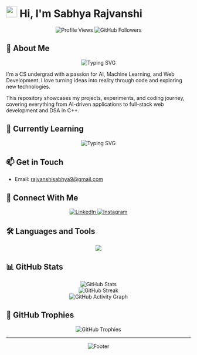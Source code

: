 # <img src="https://raw.githubusercontent.com/MartinHeinz/MartinHeinz/master/wave.gif" width="30px"> Hi, I'm Sabhya Rajvanshi

<div align="center">
  
  ![Profile Views](https://komarev.com/ghpvc/?username=sabhyarajvanshi&color=blueviolet&style=for-the-badge)
  ![GitHub Followers](https://img.shields.io/github/followers/sabhyarajvanshi?style=for-the-badge&label=Followers&color=blueviolet)
  
</div>

## 🚀 About Me

<div align="center">
  <img src="https://readme-typing-svg.herokuapp.com?font=Fira+Code&pause=1000&color=blueviolet&center=true&vCenter=true&width=435&lines=Passionate+Learner;Web+Developer;Machine+Learning+Enthusiast" alt="Typing SVG" />
</div>

I'm a CS undergrad with a passion for AI, Machine Learning, and Web Development. I love turning ideas into reality through code and exploring new technologies.

This repository showcases my projects, experiments, and coding journey, covering everything from AI-driven applications to full-stack web development and DSA in C++.

## 🌱 Currently Learning
<div align="center">
  <img src="https://readme-typing-svg.herokuapp.com?font=Fira+Code&pause=1000&color=blueviolet&center=true&vCenter=true&width=435&lines=Web+Development;Machine+Learning+Development" alt="Typing SVG" />
</div>

## 📫 Get in Touch
- Email: [rajvanshisabhya9@gmail.com](mailto:rajvanshisabhya9@gmail.com)

## 🤝 Connect With Me

<div align="center">
  <a href="https://www.linkedin.com/in/sabhya-rajvanshi-09129328b" target="_blank">
    <img src="https://img.shields.io/badge/LinkedIn-0077B5?style=for-the-badge&logo=linkedin&logoColor=white" alt="LinkedIn"/>
  </a>
  <a href="https://www.instagram.com/sabhyarajvanshi/" target="_blank">
    <img src="https://img.shields.io/badge/Instagram-E4405F?style=for-the-badge&logo=instagram&logoColor=white" alt="Instagram"/>
  </a>
</div>

## 🛠️ Languages and Tools

<div align="center">
  <img src="https://skillicons.dev/icons?i=html,css,java,python,c++,numpy,pandas,mysql,mongodb" />
</div>

## 📊 GitHub Stats

<div align="center">
  <img src="https://github-readme-stats.vercel.app/api?username=sabhyarajvanshi&show_icons=true&theme=radical" alt="GitHub Stats"/>
</div>

<div align="center">
  <img src="https://github-readme-streak-stats.herokuapp.com/?user=sabhyarajvanshi&theme=radical" alt="GitHub Streak"/>
</div>

<div align="center">
  <img src="https://github-readme-activity-graph.vercel.app/graph?username=sabhyarajvanshi&theme=radical&hide_border=true" alt="GitHub Activity Graph"/>
</div>

## 🎯 GitHub Trophies

<div align="center">
  <img src="https://github-profile-trophy.vercel.app/?username=sabhyarajvanshi&theme=radical&no-frame=true&no-bg=true&margin-w=4" alt="GitHub Trophies"/>
</div>

---

<div align="center">
  <img src="https://capsule-render.vercel.app/api?type=waving&color=blueviolet&height=100&section=footer" alt="Footer"/>
</div>
